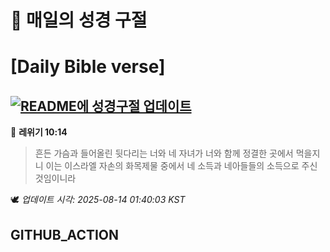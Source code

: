 # 🙏 매일의 성경 구절
# [Daily Bible verse]
## [![README에 성경구절 업데이트](https://github.com/DONGSUKA/first_test/actions/workflows/update-readme-bible.yml/badge.svg)](https://github.com/DONGSUKA/first_test/actions/workflows/update-readme-bible.yml)
<!-- START_BIBLE_VERSE -->
📖 **레위기 10:14**
> 흔든 가슴과 들어올린 뒷다리는 너와 네 자녀가 너와 함께 정결한 곳에서 먹을지니 이는 이스라엘 자손의 화목제물 중에서 네 소득과 네아들들의 소득으로 주신 것임이니라

🕊️ _업데이트 시각: 2025-08-14 01:40:03 KST_
  <!-- END_BIBLE_VERSE -->
## GITHUB_ACTION
